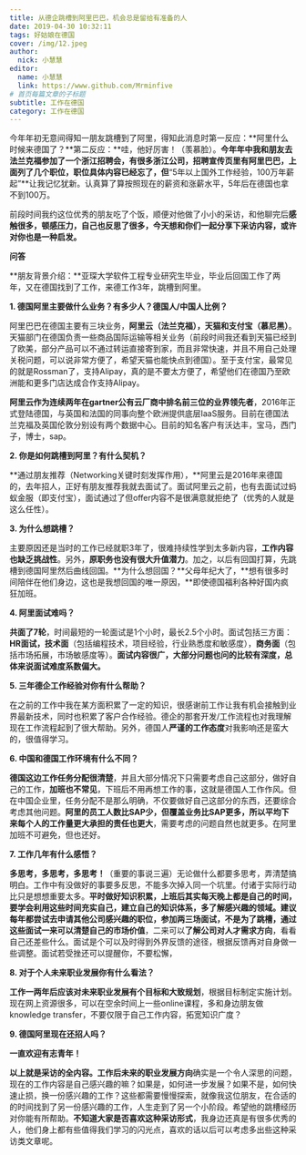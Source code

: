 ```yaml
---
title: 从德企跳槽到阿里巴巴，机会总是留给有准备的人
date: 2019-04-30 10:32:11
tags: 好姑娘在德国
cover: /img/12.jpeg
author: 
  nick: 小慧慧
editor:
  name: 小慧慧
  link: https://www.github.com/Mrminfive
# 首页每篇文章的子标题
subtitle: 工作在德国
category: 工作在德国
---
```


今年年初无意间得知一朋友跳槽到了阿里，得知此消息时第一反应：**阿里什么时候来德国了？**第二反应：**哇，他好厉害！（羡慕脸）。**今年年中我和朋友去法兰克福参加了一个浙江招聘会，有很多浙江公司，招聘宣传页里有阿里巴巴，上面列了几个职位，职位具体内容已经忘了，但**“5年以上国外工作经验，100万年薪起”**让我记忆犹新。认真算了算按照现在的薪资和涨薪水平，5年后在德国也拿不到100万。
  

前段时间我约这位优秀的朋友吃了个饭，顺便对他做了小小的采访，和他聊完后**感触很多，顿感压力，自己也反思了很多，今天想和你们一起分享下采访内容，或许对你也是一种启发。**  

  
**问答**


**朋友背景介绍：**亚琛大学软件工程专业研究生毕业，毕业后回国工作了两年，又在德国找到了工作，来德工作3年，跳槽到阿里。

  

**1\. 德国阿里主要做什么业务？有多少人？德国人/中国人比例？**

阿里巴巴在德国主要有三块业务，**阿里云（法兰克福），天猫和支付宝（慕尼黑）**。天猫部门在德国负责一些商品国际运输等相关业务（前段时间我还看到天猫已经到了欧美，部分产品可以不通过转运直接寄到家，而且非常快速，并且不用自己处理关税问题，可以说非常方便了，希望天猫也能快点到德国）。至于支付宝，最常见的就是Rossman了，支持Alipay，真的是不要太方便了，希望他们在德国乃至欧洲能和更多门店达成合作支持Alipay。

  

**阿里云作为连续两年在gartner公有云厂商中排名前三位的业界领先者**，2016年正式登陆德国，与英国和法国的同事向整个欧洲提供底层IaaS服务。目前在德国法兰克福及英国伦敦分别设有两个数据中心。目前的知名客户有沃达丰，宝马，西门子，博士，sap。

**2\. 你是如何跳槽到阿里？有什么契机？**

**通过朋友推荐（Networking关键时刻发挥作用），**阿里云是2016年来德国的，去年招人，正好有朋友推荐我就去面试了。面试阿里云之前，也有去面试过蚂蚁金服（即支付宝），面试通过了但offer内容不是很满意就拒绝了（优秀的人就是这么任性）。

**3\. 为什么想跳槽？**

主要原因还是当时的工作已经就职3年了，很难持续性学到太多新内容，**工作内容也缺乏挑战性**。另外，**原职务也没有很大升值潜力**。加之，以后有回国打算，先跳槽到德国阿里然后曲线回国。**为什么想回国？**父母年纪大了，**想有很多时间陪伴在他们身边，这也是我想回国的唯一原因，**即使德国福利各种好国内疯狂加班。

**4\. 阿里面试难吗？**

  

**共面了7轮**，时间最短的一轮面试是1个小时，最长2.5个小时。面试包括三方面：**HR面试，技术面**（包括编程技术，项目经验，行业熟悉度和敏感度），**商务面**（包括市场拓展，市场敏感度等）。**面试内容很广，大部分问题也问的比较有深度，总体来说面试难度系数偏大。**  
  
**5\. 三年德企工作经验对你有什么帮助？**

  

在之前的工作中我在某方面积累了一定的知识，很感谢前工作让我有机会接触到业界最新技术，同时也积累了客户合作经验。德企的那套开发/工作流程也对我理解现在工作流程起到了很大帮助。另外，德国人**严谨的工作态度**对我影响还是蛮大的，很值得学习。

  

**6\. 中国和德国工作环境有什么不同？**

  

**德国这边工作任务分配很清楚**，并且大部分情况下只需要考虑自己这部分，做好自己的工作，**加班也不常见**，下班后不用再想工作的事，这就是德国人工作作风。但在中国企业里，任务分配不是那么明确，不仅要做好自己这部分的东西，还要综合考虑其他问题。**阿里的员工人数比SAP少，但覆盖业务比SAP更多，所以平均下来每个人的工作量更大承担的责任也更大**，需要考虑的问题自然也就更多。在阿里加班不可避免，但也还好。  

**7\. 工作几年有什么感悟？**

**多思考，多思考，多思考！**（重要的事说三遍）无论做什么都要多思考，弄清楚搞明白。工作中有没做好的事要多反思，不能多次掉入同一个坑里。付诸于实际行动比只是想想重要太多。**平时做好知识积累，**上班后其实每天晚上都是自己的时间，要学会利用这些时间充实自己，建立自己的知识体系，多了解感兴趣的领域。**建议每年都尝试去申请其他公司感兴趣的职位**，参加两三场面试，不是为了跳槽，通过这些面试一来可以**清楚自己的市场价值**，二来可以**了解公司对人才需求方向**，看看自己还差些什么。面试是个可以及时得到外界反馈的途径，根据反馈再对自身做一些调整。面试若受挫还可以提醒你，不要松懈，

**8\. 对于个人未来职业发展你有什么看法？**

**工作一两年后应该对未来职业发展有个目标和大致规划**，根据目标制定实施计划。现在网上资源很多，可以在空余时间上一些online课程，多和身边朋友做knowledge transfer，不要仅限于自己工作内容，拓宽知识广度？

**9\. 德国阿里现在还招人吗？**

**一直欢迎有志青年！**

  

**以上就是采访的全内容。**工作后**未来的职业发展方向**确实是一个令人深思的问题，现在的工作内容是自己感兴趣的嘛？如果是，如何进一步发展？如果不是，如何快速止损，换一份感兴趣的工作？这些都需要慢慢探索，就像我这位朋友，在合适的的时间找到了另一份感兴趣的工作，人生走到了另一个小阶段。希望他的跳槽经历对你能有所帮助。**不知道大家是否喜欢这种采访形式**，我身边还真是有很多优秀的人，他们身上都有些值得我们学习的闪光点，喜欢的话以后可以考虑多出些这种采访类文章呢。